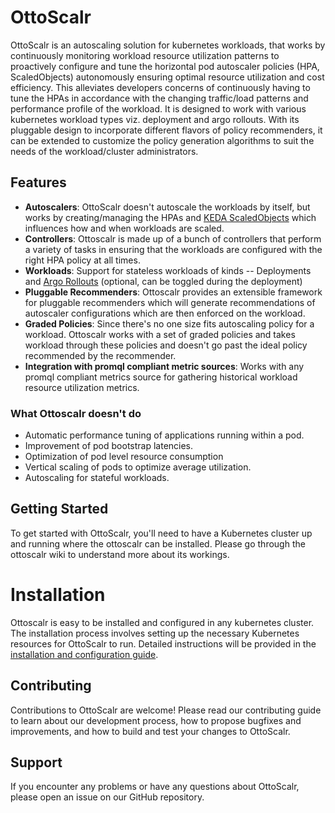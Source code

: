 # OttoScalr

OttoScalr is an autoscaling solution for kubernetes workloads, that works  by continuously monitoring workload resource utilization patterns to proactively configure and tune the horizontal pod autoscaler policies (HPA, ScaledObjects) autonomously ensuring optimal resource utilization and cost efficiency. This alleviates developers concerns of continuously having to tune the HPAs in accordance with the changing traffic/load patterns and performance profile of the workload. It is designed to work with various kubernetes workload types viz. deployment and argo rollouts. With its pluggable design to incorporate different flavors of policy recommenders, it can be extended to customize the policy generation algorithms to suit the needs of the workload/cluster administrators. 


## Features

- **Autoscalers**: OttoScalr doesn't autoscale the workloads by itself, but works by creating/managing the HPAs and [KEDA ScaledObjects](https://keda.sh/docs/1.5/concepts/scaling-deployments/) which influences how and when workloads are scaled.
- **Controllers**: Ottoscalr is made up of a bunch of controllers that perform a variety of tasks in ensuring that the workloads are configured with the right HPA policy at all times.
- **Workloads**: Support for stateless workloads of kinds -- Deployments and [Argo Rollouts](https://argoproj.github.io/argo-rollouts/) (optional, can be toggled during the deployment)  
- **Pluggable Recommenders**: Ottoscalr provides an extensible framework for pluggable recommenders which will generate recommendations of autoscaler configurations which are then enforced on the workload.
- **Graded Policies**: Since there's no one size fits autoscaling policy for a workload. Ottoscalr works with a set of graded policies and takes workload through these policies and doesn't go past the ideal policy recommended by the recommender.
- **Integration with promql compliant metric sources**: Works with any promql compliant metrics source for gathering historical workload resource utilization metrics.

### What Ottoscalr doesn't do

- Automatic performance tuning of applications running within a pod.
- Improvement of pod bootstrap latencies.
- Optimization of pod level resource consumption
- Vertical scaling of pods to optimize average utilization.
- Autoscaling for stateful workloads.


## Getting Started

To get started with OttoScalr, you'll need to have a Kubernetes cluster up and running where the ottoscalr can be installed. Please go through the ottoscalr wiki to understand more about its workings.

# Installation

Ottoscalr is easy to be installed and configured in any kubernetes cluster. The installation process involves setting up the necessary Kubernetes resources for OttoScalr to run. Detailed instructions will be provided in the [installation and configuration guide](INSTALLATION.md).

## Contributing

Contributions to OttoScalr are welcome! Please read our contributing guide to learn about our development process, how to propose bugfixes and improvements, and how to build and test your changes to OttoScalr.

## Support

If you encounter any problems or have any questions about OttoScalr, please open an issue on our GitHub repository.


    
